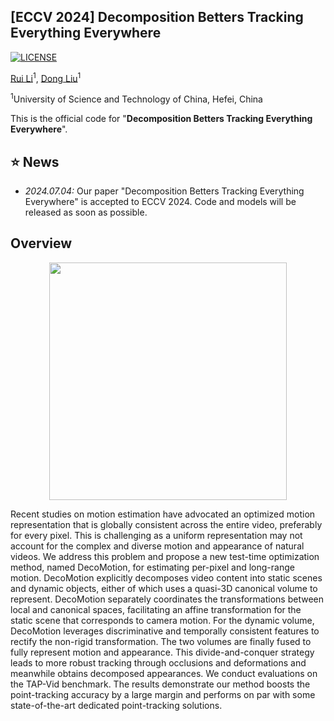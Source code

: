 ## [ECCV 2024] Decomposition Betters Tracking Everything Everywhere

[![LICENSE](https://img.shields.io/github/license/qianduoduolr/DecoMotion)](https://github.com/qianduoduolr/DecoMotion/blob/base/LICENSE)

[Rui Li](https://qianduoduolr.github.io/)<sup>1</sup>, [Dong Liu](https://faculty.ustc.edu.cn/dongeliu/en/index/85593/list/index.htm)<sup>1</sup>

<sup>1</sup>University of Science and Technology of China, Hefei, China



This is the official code for  "**Decomposition Betters Tracking Everything Everywhere**". 



## :star: News
- *2024.07.04:*  Our paper "Decomposition Betters Tracking Everything Everywhere" is accepted to ECCV 2024. Code and models will be released as soon as possible.


## Overview
<!-- ![](figure/framework.png) -->

<div  align="center">    
<img src="figure/framework.png"  height="380px"/> 
</div>
   
Recent studies on motion estimation have advocated an optimized motion representation that is globally consistent across the entire video, preferably for every pixel. This is challenging as a uniform representation may not account for the complex and diverse motion and appearance of natural videos. We address this problem and propose a new test-time optimization method, named DecoMotion, for estimating per-pixel and long-range motion. DecoMotion explicitly decomposes video content into static scenes and dynamic objects, either of which uses a quasi-3D canonical volume to represent. DecoMotion separately coordinates the transformations between local and canonical spaces, facilitating an affine transformation for the static scene that corresponds to camera motion. For the dynamic volume, DecoMotion leverages discriminative and temporally consistent features to rectify the non-rigid transformation. The two volumes are finally fused to fully represent motion and appearance. This divide-and-conquer strategy leads to more robust tracking through occlusions and deformations and meanwhile obtains decomposed appearances. We conduct evaluations on the TAP-Vid benchmark. The results demonstrate our method boosts the point-tracking accuracy by a large margin and performs on par with some state-of-the-art dedicated point-tracking solutions. 